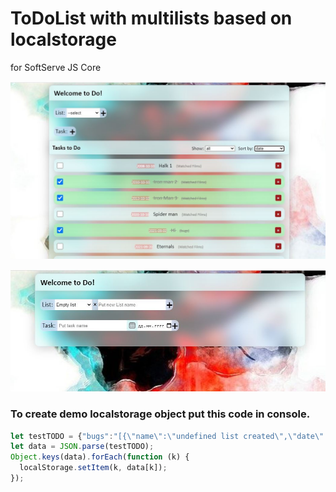 # ToDoList with multilists based on localstorage
for SoftServe JS Core


![alt text](https://github.com/SirAndrii/ToDoList/blob/44cf8708b99f143d78a4b4e8bc1952b7ed3701d1/demo1.JPG)


![alt text](https://github.com/SirAndrii/ToDoList/blob/44cf8708b99f143d78a4b4e8bc1952b7ed3701d1/demo2.jpg)
### To create demo localstorage object put this code in console.
```javascript
let testTODO = {"bugs":"[{\"name\":\"undefined list created\",\"date\":null,\"completed\":true},{\"name\":\"tasks don't shown visually if task previously had no tasks\",\"date\":null,\"completed\":true},{\"name\":\"Hi\",\"date\":\"2021-09-02\",\"completed\":true},{\"name\":\"uncomplete\",\"date\":false,\"completed\":false}]","Graphic":"[{\"name\":\"Add glassmorphism style\",\"date\":null,\"completed\":true},{\"name\":\"make button expands effect\",\"date\":null,\"completed\":true},{\"name\":\"add Date icon\",\"date\":null,\"completed\":true}]","Watched Films":"[{\"name\":\"Iron man\",\"date\":false,\"completed\":false},{\"name\":\"Iron man 2 \",\"date\":\"2010-10-10\",\"completed\":true},{\"name\":\"Iron Man 3 \",\"date\":\"2013-10-10\",\"completed\":true},{\"name\":\"Halk 1\",\"date\":\"2008-10-10\",\"completed\":false},{\"name\":\"Gardian of the Galaxy 1\",\"date\":false,\"completed\":true},{\"name\":\"Gardian of the Galaxy 2\",\"date\":false,\"completed\":true},{\"name\":\"Gardian of the galaxy 3\",\"date\":\"2023-12-10\",\"completed\":false},{\"name\":\"Eternals\",\"date\":\"2021-09-20\",\"completed\":false},{\"name\":\"Spider man\",\"date\":\"2020-10-10\",\"completed\":false}]","methods":"[{\"name\":\"Sort by date\",\"date\":null,\"completed\":false},{\"name\":\"Hide completed\",\"date\":null,\"completed\":false},{\"name\":\"sort by complete\",\"date\":null,\"completed\":false},{\"name\":\"remove list\",\"date\":null,\"completed\":true},{\"name\":\"Date optional\",\"date\":null,\"completed\":true},{\"name\":\"show task after add\",\"date\":null,\"completed\":true},null]","default":"[{\"name\":\"add task\",\"date\":null,\"completed\":false},{\"name\":\"test\",\"date\":false,\"completed\":false},{\"name\":\"test undefined Bug\",\"date\":false,\"completed\":false}]"};Object.keys(data).forEach(function (k){localStorage.setItem(k, data[k]);});
let data = JSON.parse(testTODO);
Object.keys(data).forEach(function (k) {
  localStorage.setItem(k, data[k]);
});

```

